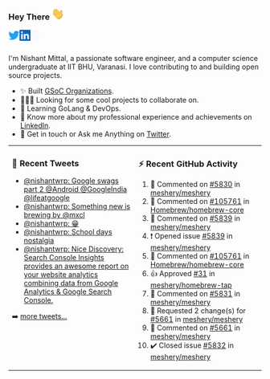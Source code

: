 ### Hey There <img src="./assets/wave.gif" width="25px">
<a href="http://urls.nishantwrp.com/github-to-twitter" target="_blank">
  <img align="left" alt="Nishant's Twitter" width="22px" src="./assets/twitter.svg" />
</a>
<a href="http://urls.nishantwrp.com/github-to-linkedin" target="_blank">
  <img align="left" alt="Nishant's LinkedIn" width="22px" src="./assets/linkedin.svg" />
</a>
<a href="http://urls.nishantwrp.com/github-to-site" target="_blank">
  <img align="left" alt="Nishant's Site" width="22px" src="./assets/globe.svg" />
</a>
<br /><br />

I'm Nishant Mittal, a passionate software engineer, and a computer science undergraduate at IIT BHU, Varanasi. I love contributing to and building open source projects.

- ✨ Built [GSoC Organizations](https://www.gsocorganizations.dev/).
- 👨🏽‍💻 Looking for some cool projects to collaborate on.
- 🌱 Learning GoLang & DevOps.
- 🚀 Know more about my professional experience and achievements on [LinkedIn](http://urls.nishantwrp.com/github-to-linkedin).
- 💬 Get in touch or Ask me Anything on [Twitter](http://urls.nishantwrp.com/github-to-twitter).

<table><tr>
<td valign="top" width="50%">

### 📱 Recent Tweets
<!-- TWITTER:START -->
- [@nishantwrp: Google swags part 2 @Android @GoogleIndia @lifeatgoogle](https://rss.app/articles/cb4e791f6f6d729c074351566bd3a7c508111d6e1136a1e9c3ec930d979628d4f61eb1492ac7df6df7ab6a7ddc1c079466d46ee4c211731483)
- [@nishantwrp: Something new is brewing by @mxcl](https://rss.app/articles/cb4e791f6f6d729c074351566bd3a7c508111d6e1136a1e9c3ec930d979628d4f61eb1492ac7df6df7a06375d712099266d261e2c11178138d)
- [@nishantwrp: 😁](https://rss.app/articles/cb4e791f6f6d729c074351566bd3a7c508111d6e1136a1e9c3ec930d979628d4f61eb1492ac7df6df7a06274d71c0a9a69dd6ee4c7127c1c8f)
- [@nishantwrp: School days nostalgia](https://rss.app/articles/cb4e791f6f6d729c074351566bd3a7c508111d6e1136a1e9c3ec930d979628d4f61eb1492ac7df6df7a36a7cdd120d9360d26ee8c7117d1489)
- [@nishantwrp: Nice Discovery: Search Console Insights  provides an awesome report on your website analytics combining data from Google Analytics &amp; Google Search Console.](https://rss.app/articles/cb4e791f6f6d729c074351566bd3a7c508111d6e1136a1e9c3ec930d979628d4f61eb1492ac7df6df7a26d75d91d0a9a61dd6ae1ca107b1188)
<!-- TWITTER:END -->
➡️ [more tweets...](http://urls.nishantwrp.com/github-to-twitter)

</td>
<td valign="top" width="50%">

### ⚡ Recent GitHub Activity
<!--RECENT_ACTIVITY:start-->
1. 💬 Commented on [#5830](https://github.com/meshery/meshery/pull/5830#issuecomment-1190715384) in [meshery/meshery](https://github.com/meshery/meshery)
2. 💬 Commented on [#105761](https://github.com/Homebrew/homebrew-core/pull/105761#discussion_r923833083) in [Homebrew/homebrew-core](https://github.com/Homebrew/homebrew-core)
3. 💬 Commented on [#5839](https://github.com/meshery/meshery/issues/5839#issuecomment-1188276383) in [meshery/meshery](https://github.com/meshery/meshery)
4. ❗️ Opened issue [#5839](https://github.com/meshery/meshery/issues/5839) in [meshery/meshery](https://github.com/meshery/meshery)
5. 💬 Commented on [#105761](https://github.com/Homebrew/homebrew-core/pull/105761#issuecomment-1187641925) in [Homebrew/homebrew-core](https://github.com/Homebrew/homebrew-core)
6. 👍 Approved [#31](https://github.com/meshery/homebrew-tap/pull/31#pullrequestreview-1041162181) in [meshery/homebrew-tap](https://github.com/meshery/homebrew-tap)
7. 💬 Commented on [#5831](https://github.com/meshery/meshery/issues/5831#issuecomment-1186541831) in [meshery/meshery](https://github.com/meshery/meshery)
8. 🔴 Requested 2 change(s) for [#5661](https://github.com/meshery/meshery/pull/5661#pullrequestreview-1041136626) in [meshery/meshery](https://github.com/meshery/meshery)
9. 💬 Commented on [#5661](https://github.com/meshery/meshery/pull/5661#discussion_r922844106) in [meshery/meshery](https://github.com/meshery/meshery)
10. ✔️ Closed issue [#5832](https://github.com/meshery/meshery/issues/5832) in [meshery/meshery](https://github.com/meshery/meshery)
<!--RECENT_ACTIVITY:end-->

</td>
</tr></table>
